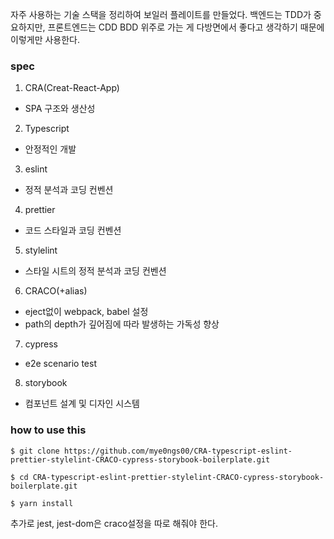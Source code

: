 자주 사용하는 기술 스택을 정리하여 보일러 플레이트를 만들었다. 백엔드는 TDD가 중요하지만, 프론트엔드는 CDD BDD 위주로 가는 게 다방면에서 좋다고 생각하기 때문에 이렇게만 사용한다.
### spec
1. CRA(Creat-React-App)
- SPA 구조와 생산성   
2. Typescript
  - 안정적인 개발   
3. eslint
- 정적 분석과 코딩 컨벤션   
4. prettier
- 코드 스타일과 코딩 컨벤션   
5. stylelint
- 스타일 시트의 정적 분석과 코딩 컨벤션   
6. CRACO(+alias)
- eject없이 webpack, babel 설정
- path의 depth가 깊어짐에 따라 발생하는 가독성 향상   
7. cypress
- e2e scenario test   
8. storybook
- 컴포넌트 설계 및 디자인 시스템  

### how to use this
`$ git clone https://github.com/mye0ngs00/CRA-typescript-eslint-prettier-stylelint-CRACO-cypress-storybook-boilerplate.git`

`$ cd CRA-typescript-eslint-prettier-stylelint-CRACO-cypress-storybook-boilerplate.git`

`$ yarn install`

추가로 jest, jest-dom은 craco설정을 따로 해줘야 한다.